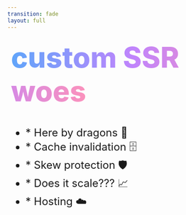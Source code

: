 ```yaml
---
transition: fade
layout: full
---
```


<div
  v-motion
  :initial="{ x: -80 }"
  :enter="{ x: 0 }"
  :leave="{ x: 1000 }"
  style="font-size: 4rem; font-weight: 800; padding: 0.5rem; display: inline-block; line-height: 1.2;"
>
  <span style="background: linear-gradient(to right, rgb(96, 165, 250), rgb(192, 132, 252), rgb(251, 146, 188)); -webkit-background-clip: text; -webkit-text-fill-color: transparent; background-clip: text;">custom SSR woes</span> 
</div>

<div style="margin-top: 2rem; font-size: 1.5rem;">
  <ul>
    <li v-click>* Here by dragons 🐉</li>
    <li v-click>* Cache invalidation 🗄️</li>
    <li v-click>* Skew protection 🛡️</li>
    <li v-click>* Does it scale??? 📈</li>
    <li v-click>* Hosting ☁️</li>
  </ul>
</div>

<!--
Now that's a perfectly valid solution to achieve SSR with react navigation and it works quite well. BlueSky and the NFL do this pattern and it works really well for them. But it does come with its own set of challenges.
It's your own beast to tame, you're going off the beaten track. If we start to think about it more deeply and how SSR works under the hood, it's a lot of work. Cache invalidation, skew protection, ensuring our custom code scales with traffic, coming up with our own infrastructure to properly host the server correctly. Now these challenges aren't unique to react navigation, but the main point is there's not much documentation on how to do it properly, whereas if we use a framework that just does this out of the box, it's all handled for us.
-->
